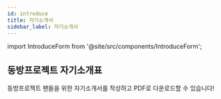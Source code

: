 ```yaml
---
id: introduce
title: 자기소개서
sidebar_label: 자기소개서
---
```


import IntroduceForm from '@site/src/components/IntroduceForm';

## 동방프로젝트 자기소개표

동방프로젝트 팬들을 위한 자기소개서를 작성하고 PDF로 다운로드할 수 있습니다!

<IntroduceForm />

